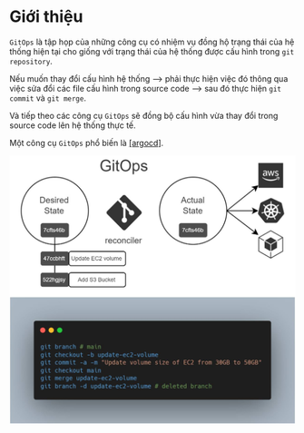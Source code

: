 # Giới thiệu

`GitOps` là tập họp của những công cụ có nhiệm vụ đồng hộ trạng thái của hệ thống hiện tại cho giống với trạng thái của hệ thống được cấu hình trong `git repository`.

Nếu muốn thay đổi cấu hình hệ thống --> phải thực hiện việc đó thông qua việc sửa đổi các file cấu hình trong source code --> sau đó thực hiện `git commit` và `git merge`.

Và tiếp theo các công cụ `GitOps` sẽ đồng bộ cấu hình vừa thay đổi trong source code lên hệ thống thực tế.

Một công cụ `GitOps` phổ biến là [[argocd]](https://github.com/phucbone/vault/blob/master/cicd/cd/argocd.md).

![[gitops-presend.jpg]](https://github.com/phucbone/vault/blob/master/imgs/imgs-misc/imgs-gitops/gitops-presend.jpg?raw=true)